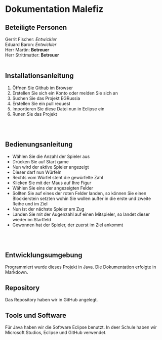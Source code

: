 # Dokumentation Malefiz
## Beteiligte Personen 
Gerrit Fischer: *Entwickler*
<br>Eduard Baron: *Entwickler*
<br>Herr Martin: **Betreuer**
<br>Herr Strittmatter: **Betreuer**
<br>
<br>
## Installationsanleitung
1. Öffnen Sie Github im Browser
2. Erstellen Sie sich ein Konto oder melden Sie sich an
3. Suchen Sie das Projekt EGRussia
4. Erstellen Sie ein pull request
5. Importieren Sie diese Datei nun in Eclipse ein
6. Runen Sie das Projekt

<br>
<br>

## Bedienungsanleitung
- Wählen Sie die Anzahl der Spieler aus
- Drücken Sie auf Start game
- Nun wird der aktive Spieler angezeigt
- Dieser darf nun Würfeln
- Rechts vom Würfel steht die gewürfelte Zahl
- Klicken Sie mit der Maus auf Ihre Figur
- Wählen Sie eins der angezeigten Felder
- Sollten Sie auf eines der roten Felder landen, so können Sie einen Blockierstein setzten wohin Sie wollen außer in die erste und zweite Reihe und im Ziel
- Nun ist der nächste Spieler am Zug
- Landen Sie mit der Augenzahl auf einen Mitspieler, so landet dieser wieder im Startfeld
- Gewonnen hat der Spieler, der zuerst im Ziel ankommt
<br>
<br>

## Entwicklungsumgebung
Programmiert wurde dieses Projekt in Java. Die Dokumentation erfolgte in Markdown.
<br>
## Repository
Das Repository haben wir in GitHub angelegt.
<br>
## Tools und Software
Für Java haben wir die Software Eclipse benutzt. In deer Schule haben wir Microsoft Studios, Eclipse und GitHub verwendet.
